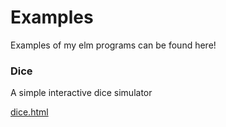 # Examples

Examples of my elm programs can be found here!

### Dice

A simple interactive dice simulator

[dice.html](dice.html)
